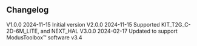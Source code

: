 ## Changelog  
V1.0.0 2024-11-15 Initial version
V2.0.0 2024-11-15 Supported KIT_T2G_C-2D-6M_LITE, and NEXT_HAL
V3.0.0 2024-02-17 Updated to support ModusToolbox&trade; software v3.4
